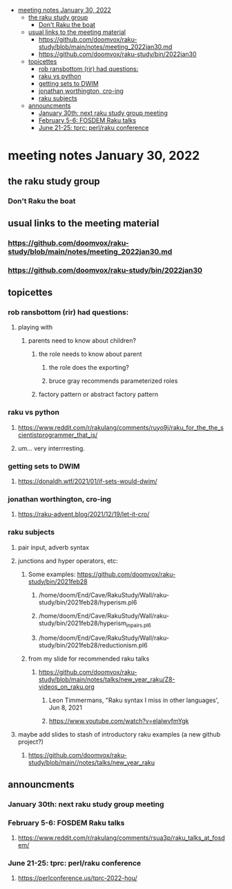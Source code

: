 - [meeting notes January 30, 2022](#org1deada9)
  - [the raku study group](#orgcdb1366)
    - [Don't Raku the boat](#orgfa1f120)
  - [usual links to the meeting material](#orgf681d98)
    - [<https://github.com/doomvox/raku-study/blob/main/notes/meeting_2022jan30.md>](#org1dda02d)
    - [<https://github.com/doomvox/raku-study/bin/2022jan30>](#org36821a1)
  - [topicettes](#orgd8f7b58)
    - [rob ransbottom (rir) had questions:](#org4f06c9b)
    - [raku vs python](#org149812a)
    - [getting sets to DWIM](#orgac8a5e6)
    - [jonathan worthington, cro-ing](#org168d641)
    - [raku subjects](#org84346d1)
  - [announcments](#org9843ff9)
    - [January 30th: next raku study group meeting](#org7ab3054)
    - [February 5-6: FOSDEM Raku talks](#orgee760c0)
    - [June 21-25: tprc: perl/raku conference](#org3477979)


<a id="org1deada9"></a>

# meeting notes January 30, 2022


<a id="orgcdb1366"></a>

## the raku study group


<a id="orgfa1f120"></a>

### Don't Raku the boat


<a id="orgf681d98"></a>

## usual links to the meeting material


<a id="org1dda02d"></a>

### <https://github.com/doomvox/raku-study/blob/main/notes/meeting_2022jan30.md>


<a id="org36821a1"></a>

### <https://github.com/doomvox/raku-study/bin/2022jan30>


<a id="orgd8f7b58"></a>

## topicettes


<a id="org4f06c9b"></a>

### rob ransbottom (rir) had questions:

1.  playing with

    1.  parents need to know about children?
    
        1.  the role needs to know about parent
        
            1.  the role does the exporting?
            
            2.  bruce gray recommends parameterized roles
        
        2.  factory pattern or abstract factory pattern


<a id="org149812a"></a>

### raku vs python

1.  <https://www.reddit.com/r/rakulang/comments/ruyo9j/raku_for_the_the_scientistprogrammer_that_is/>

2.  um&#x2026; very interrresting.


<a id="orgac8a5e6"></a>

### getting sets to DWIM

1.  <https://donaldh.wtf/2021/01/if-sets-would-dwim/>


<a id="org168d641"></a>

### jonathan worthington, cro-ing

1.  <https://raku-advent.blog/2021/12/19/let-it-cro/>


<a id="org84346d1"></a>

### raku subjects

1.  pair input, adverb syntax

2.  junctions and hyper operators, etc:

    1.  Some examples: <https://github.com/doomvox/raku-study/bin/2021feb28>
    
        1.  /home/doom/End/Cave/RakuStudy/Wall/raku-study/bin/2021feb28/hyperism.pl6
        
        2.  /home/doom/End/Cave/RakuStudy/Wall/raku-study/bin/2021feb28/hyperism<sub>in</sub><sub>pairs.pl6</sub>
        
        3.  /home/doom/End/Cave/RakuStudy/Wall/raku-study/bin/2021feb28/reductionism.pl6
    
    2.  from my slide for recommended raku talks
    
        1.  <https://github.com/doomvox/raku-study/blob/main/notes/talks/new_year_raku/Z8-videos_on_raku.org>
        
            1.  Leon Timmermans, "Raku syntax I miss in other languages', Jun 8, 2021
            
            2.  <https://www.youtube.com/watch?v=elalwvfmYgk>

3.  maybe add slides to stash of introductory raku examples (a new github project?)

    1.  <https://github.com/doomvox/raku-study/blob/main//notes/talks/new_year_raku>


<a id="org9843ff9"></a>

## announcments


<a id="org7ab3054"></a>

### January 30th: next raku study group meeting


<a id="orgee760c0"></a>

### February 5-6: FOSDEM Raku talks

1.  <https://www.reddit.com/r/rakulang/comments/rsua3p/raku_talks_at_fosdem/>


<a id="org3477979"></a>

### June 21-25: tprc: perl/raku conference

1.  <https://perlconference.us/tprc-2022-hou/>

